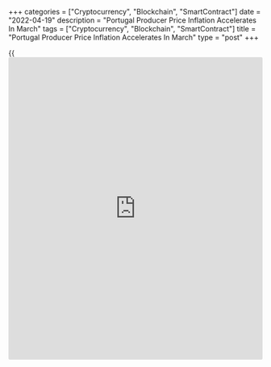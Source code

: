 +++
categories = ["Cryptocurrency", "Blockchain", "SmartContract"]
date = "2022-04-19"
description = "Portugal Producer Price Inflation Accelerates In March"
tags = ["Cryptocurrency", "Blockchain", "SmartContract"]
title = "Portugal Producer Price Inflation Accelerates In March"
type = "post"
+++

{{<iframe id="large-banner" src="https://www.bounty.group/#slide=16.0" width="100%" height="600" scrolling="no" style="border: 0px solid rgb(216, 221, 230); border-radius: 3px;">}}

Portugal's producer prices continued to increase at strong rates in
March, figures from Statistics Portugal showed on Tuesday.

The producer price index increased 26.3 percent year-on-year in March,
following a 20.9 percent rise in February.

Excluding the energy group, producer prices rose 13.4 percent yearly in
March, following an 12.2 percent gain in the previous month.

Prices for energy surged 82.4 percent annually in March. Prices for
intermediate goods grew 20.3 percent and those for investment goods rose
3.7 percent.

On a month-on-month basis, producer prices increased 6.2 percent in
March, following a 2.7 percent rise in the prior month.

In the first quarter, producer prices rose 21.7 percent annually,
following an 18.4 percent growth in the fourth quarter.

For comments and feedback [contact](https://www.playgroundfx.com/contact/): editorial@rtt[news](https://www.letsplayfx.com/blog/forex-news-website/).com

[Economic News][1]

 **What parts of the world are seeing the best (and worst) economic
performances lately? Click[here][2] to check out our [Econ Scorecard][2]
and find out! See up-to-the-moment [ranking](https://www.playgroundfx.com/blog/crypto-exchange-ranking/)s for the best and worst
performers in [GDP][3], [unemployment rate][4], [inflation][5] and much
more.**

   1. www.rtt[news](https://www.letsplayfx.com/blog/forex-news-website/).com/Content/EconomicNews.aspx
   2. www.rtt[news](https://www.letsplayfx.com/blog/forex-news-website/).com/economic-scorecard/world-rank/PPI/highest-performance.aspx
   3. www.rtt[news](https://www.letsplayfx.com/blog/forex-news-website/).com/economic-scorecard/world-rank/GDP/highest-performance.aspx
   4. www.rtt[news](https://www.letsplayfx.com/blog/forex-news-website/).com/economic-scorecard/world-rank/unemployment-rate/lowest-performance.aspx
   5. www.rtt[news](https://www.letsplayfx.com/blog/forex-news-website/).com/economic-scorecard/world-rank/CPI/highest-performance.aspx